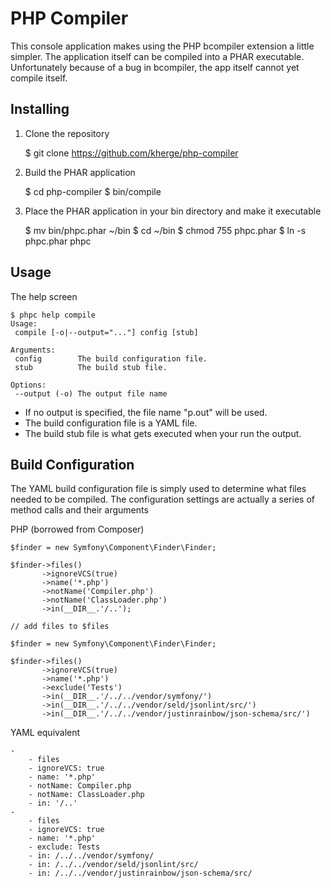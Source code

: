 # PHP Compiler

This console application makes using the PHP bcompiler extension a
little simpler.  The application itself can be compiled into a PHAR
executable.  Unfortunately because of a bug in bcompiler, the app
itself cannot yet compile itself.

## Installing

1. Clone the repository

    $ git clone https://github.com/kherge/php-compiler

2. Build the PHAR application

    $ cd php-compiler
    $ bin/compile

3. Place the PHAR application in your bin directory and make it executable

    $ mv bin/phpc.phar ~/bin
    $ cd ~/bin
    $ chmod 755 phpc.phar
    $ ln -s phpc.phar phpc

## Usage

The help screen

    $ phpc help compile
    Usage:
     compile [-o|--output="..."] config [stub]

    Arguments:
     config        The build configuration file.
     stub          The build stub file.

    Options:
     --output (-o) The output file name

- If no output is specified, the file name "p.out" will be used.
- The build configuration file is a YAML file.
- The build stub file is what gets executed when your run the output.

## Build Configuration

The YAML build configuration file is simply used to determine what
files needed to be compiled.  The configuration settings are actually
a series of method calls and their arguments

PHP (borrowed from Composer)

    $finder = new Symfony\Component\Finder\Finder;

    $finder->files()
           ->ignoreVCS(true)
           ->name('*.php')
           ->notName('Compiler.php')
           ->notName('ClassLoader.php')
           ->in(__DIR__.'/..');

    // add files to $files

    $finder = new Symfony\Component\Finder\Finder;

    $finder->files()
           ->ignoreVCS(true)
           ->name('*.php')
           ->exclude('Tests')
           ->in(__DIR__.'/../../vendor/symfony/')
           ->in(__DIR__.'/../../vendor/seld/jsonlint/src/')
           ->in(__DIR__.'/../../vendor/justinrainbow/json-schema/src/')

YAML equivalent

    -
        - files
        - ignoreVCS: true
        - name: '*.php'
        - notName: Compiler.php
        - notName: ClassLoader.php
        - in: '/..'
    -
        - files
        - ignoreVCS: true
        - name: '*.php'
        - exclude: Tests
        - in: /../../vendor/symfony/
        - in: /../../vendor/seld/jsonlint/src/
        - in: /../../vendor/justinrainbow/json-schema/src/